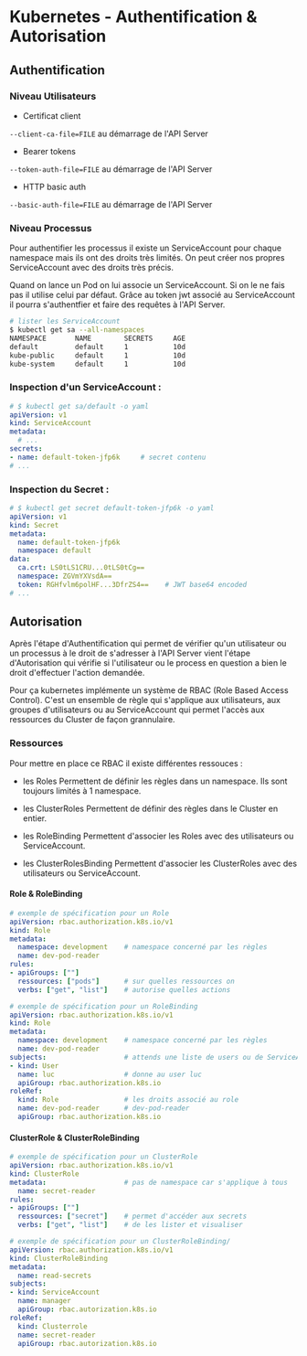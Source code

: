 # Kubernetes - Authentification & Autorisation

## Authentification

### Niveau Utilisateurs

- Certificat client

`--client-ca-file=FILE` au démarrage de l'API Server

- Bearer tokens

`--token-auth-file=FILE` au démarrage de l'API Server

- HTTP basic auth

`--basic-auth-file=FILE` au démarrage de l'API Server

### Niveau Processus

Pour authentifier les processus il existe un ServiceAccount pour chaque namespace mais ils ont des droits très limités. On peut créer nos propres ServiceAccount avec des droits très précis.

Quand on lance un Pod on lui associe un ServiceAccount. Si on le ne fais pas il utilise celui par défaut. Grâce au token jwt associé au ServiceAccount il pourra s'authentfier et faire des requêtes à l'API Server. 

````bash
# lister les ServiceAccount
$ kubectl get sa --all-namespaces
NAMESPACE       NAME        SECRETS     AGE
default         default     1           10d
kube-public     default     1           10d
kube-system     default     1           10d
````

### Inspection d'un ServiceAccount :

````yaml
# $ kubectl get sa/default -o yaml
apiVersion: v1
kind: ServiceAccount
metadata:
  # ...
secrets:
- name: default-token-jfp6k     # secret contenu
# ...
````

### Inspection du Secret :

````yaml
# $ kubectl get secret default-token-jfp6k -o yaml
apiVersion: v1
kind: Secret
metadata:
  name: default-token-jfp6k
  namespace: default
data:
  ca.crt: LS0tLS1CRU...0tLS0tCg==
  namespace: ZGVmYXVsdA==
  token: RGHfvlm6polHF...3DfrZS4==    # JWT base64 encoded
# ...
````

## Autorisation

Après l'étape d'Authentification qui permet de vérifier qu'un utilisateur ou un processus à le droit de s'adresser à l'API Server vient l'étape d'Autorisation qui vérifie si l'utilisateur ou le process en question a bien le droit d'effectuer l'action demandée.

Pour ça kubernetes implémente un système de RBAC (Role Based Access Control). C'est un ensemble de règle qui s'applique aux utilisateurs, aux groupes d'utilisateurs ou au ServiceAccount qui permet l'accès aux ressources du Cluster de façon grannulaire.

### Ressources

Pour mettre en place ce RBAC il existe différentes ressouces :

- les Roles
Permettent de définir les règles dans un namespace. Ils sont toujours limités à 1 namespace.

- les ClusterRoles
Permettent de définir des règles dans le Cluster en entier.

- les RoleBinding
Permettent d'associer les Roles avec des utilisateurs ou ServiceAccount.

- les ClusterRolesBinding
Permettent d'associer les ClusterRoles avec des utilisateurs ou ServiceAccount.

#### Role & RoleBinding

````yaml
# exemple de spécification pour un Role
apiVersion: rbac.authorization.k8s.io/v1
kind: Role
metadata:
  namespace: development    # namespace concerné par les règles
  name: dev-pod-reader
rules:
- apiGroups: [""]
  ressources: ["pods"]      # sur quelles ressources on
  verbs: ["get", "list"]    # autorise quelles actions
````

````yaml
# exemple de spécification pour un RoleBinding
apiVersion: rbac.authorization.k8s.io/v1
kind: Role
metadata:
  namespace: development    # namespace concerné par les règles
  name: dev-pod-reader
subjects:                   # attends une liste de users ou de ServiceAccount
- kind: User                                
  name: luc                 # donne au user luc
  apiGroup: rbac.authorization.k8s.io
roleRef:
  kind: Role                # les droits associé au role
  name: dev-pod-reader      # dev-pod-reader
  apiGroup: rbac.authorization.k8s.io
````

#### ClusterRole & ClusterRoleBinding

````yaml
# exemple de spécification pour un ClusterRole
apiVersion: rbac.authorization.k8s.io/v1
kind: ClusterRole
metadata:                   # pas de namespace car s'applique à tous
  name: secret-reader
rules:
- apiGroups: [""]
  ressources: ["secret"]    # permet d'accéder aux secrets
  verbs: ["get", "list"]    # de les lister et visualiser
````

````yaml
# exemple de spécification pour un ClusterRoleBinding/
apiVersion: rbac.authorization.k8s.io/v1
kind: ClusterRoleBinding
metadata:
  name: read-secrets
subjects:
- kind: ServiceAccount
  name: manager
  apiGroup: rbac.autorization.k8s.io
roleRef:
  kind: Clusterrole
  name: secret-reader
  apiGroup: rbac.autorization.k8s.io
````


